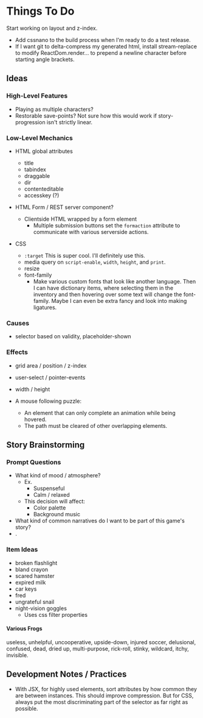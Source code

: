 
# Things To Do

Start working on layout and z-index.

- Add cssnano to the build process when I'm ready to do a test release.
- If I want git to delta-compress my generated html, install stream-replace to modify ReactDom.render... to prepend a newline character before starting angle brackets.

## Ideas

### High-Level Features

- Playing as multiple characters?
- Restorable save-points? Not sure how this would work if story-progression isn't strictly linear.

### Low-Level Mechanics

- HTML global attributes
  - title
  - tabindex
  - draggable
  - dir
  - contenteditable
  - accesskey (?)

- HTML Form / REST server component?
  - Clientside HTML wrapped by a form element
    - Multiple submission buttons set the `formaction` attribute to communicate with various serverside actions.

- CSS
  - `:target` This is super cool. I'll definitely use this.
  - media query on `script-enable`, `width`, `height`, and `print`.
  - resize
  - font-family
    - Make various custom fonts that look like another language. Then I can have dictionary items, where selecting them in the inventory and then hovering over some text will change the font-family. Maybe I can even be extra fancy and look into making ligatures.

### Causes

- selector based on validity, placeholder-shown

### Effects

- grid area / position / z-index
- user-select / pointer-events
- width / height

- A mouse following puzzle:
  - An element that can only complete an animation while being hovered.
  - The path must be cleared of other overlapping elements.

## Story Brainstorming

### Prompt Questions

- What kind of mood / atmosphere?
  - Ex.
    - Suspenseful
    - Calm / relaxed
  - This decision will affect:
    - Color palette
    - Background music
- What kind of common narratives do I want to be part of this game's story?
- .

### Item Ideas

- broken flashlight
- bland crayon
- scared hamster
- expired milk
- car keys
- fred
- ungrateful snail
- night-vision goggles
  - Uses css filter properties

#### Various Frogs

useless, unhelpful, uncooperative, upside-down, injured soccer, delusional, confused, dead, dried up, multi-purpose, rick-roll, stinky, wildcard, itchy, invisible.

## Development Notes / Practices

- With JSX, for highly used elements, sort attributes by how common they are between instances. This should improve compression. But for CSS, always put the most discriminating part of the selector as far right as possible.
